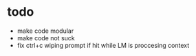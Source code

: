 # todo
- make code modular
- make code not suck
- fix ctrl+c wiping prompt if hit while LM is proccesing context